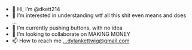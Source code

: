 - 👋 Hi, I’m @dkett214
- 👀 I’m interested in understanding wtf all this shit even means and does ...
- 🌱 I’m currently pushing buttons, with no idea
- 💞️ I’m looking to collaborate on MAKING MONEY
- 📫 How to reach me ...dylankettwig@gmail.com 

<!---
dkett214/dkett214 is a ✨ special ✨ repository because its `README.md` (this file) appears on your GitHub profile.
You can click the Preview link to take a look at your changes.
--->
